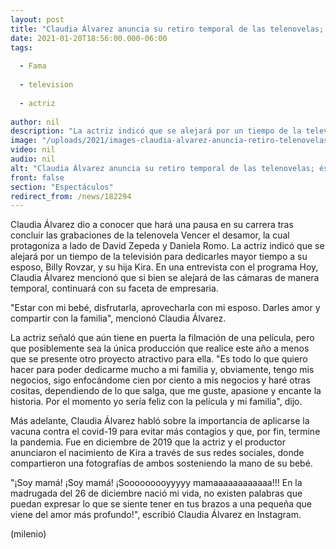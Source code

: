 ```yaml
---
layout: post
title: "Claudia Álvarez anuncia su retiro temporal de las telenovelas; ésta es la razón"
date: 2021-01-20T18:56:00.000-06:00
tags:
  
  - Fama
  
  - television
  
  - actriz
  
author: nil
description: "La actriz indicó que se alejará por un tiempo de la televisión para dedicarles mayor tiempo a su esposo, Billy Rovzar, y su hija Kira. "
image: "/uploads/2021/images-claudia-alvarez-anuncia-retiro-telenovelas_0_0_1200_747.jpg"
video: nil
audio: nil
alt: "Claudia Álvarez anuncia su retiro temporal de las telenovelas; ésta es la razón"
front: false
section: "Espectáculos"
redirect_from: /news/182294
---
```


Claudia Álvarez dio a conocer que hará una pausa en su carrera tras concluir las grabaciones de la telenovela Vencer el desamor, la cual protagoniza a lado de David Zepeda y Daniela Romo. La actriz indicó que se alejará por un tiempo de la televisión para dedicarles mayor tiempo a su esposo, Billy Rovzar, y su hija Kira.  En una entrevista con el programa Hoy, Claudia Álvarez mencionó que si bien se alejará de las cámaras de manera temporal, continuará con su faceta de empresaria.  

"Estar con mi bebé, disfrutarla, aprovecharla con mi esposo. Darles amor y compartir con la familia", mencionó Claudia Álvarez. 

La actriz señaló que aún tiene en puerta la filmación de una película, pero que posiblemente sea la única producción que realice este año a menos que se presente otro proyecto atractivo para ella. "Es todo lo que quiero hacer para poder dedicarme mucho a mi familia y, obviamente, tengo mis negocios, sigo enfocándome cien por ciento a mis negocios y haré otras cositas, dependiendo de lo que salga, que me guste, apasione y encante la historia. Por el momento yo sería feliz con la película y mi familia", dijo. 

Más adelante, Claudia Álvarez habló sobre la importancia de aplicarse la vacuna contra el covid-19 para evitar más contagios y que, por fin, termine la pandemia. 
Fue en diciembre de 2019 que la actriz y el productor anunciaron el nacimiento de Kira a través de sus redes sociales, donde compartieron una fotografías de ambos sosteniendo la mano de su bebé.  

"¡Soy mamá! ¡Soy mamá! ¡Sooooooooyyyyy mamaaaaaaaaaaaa!!! En la madrugada del 26 de diciembre nació mi vida, no existen palabras que puedan expresar lo que se siente tener en tus brazos a una pequeña que viene del amor más profundo!", escribió Claudia Álvarez en Instagram. 

(milenio)